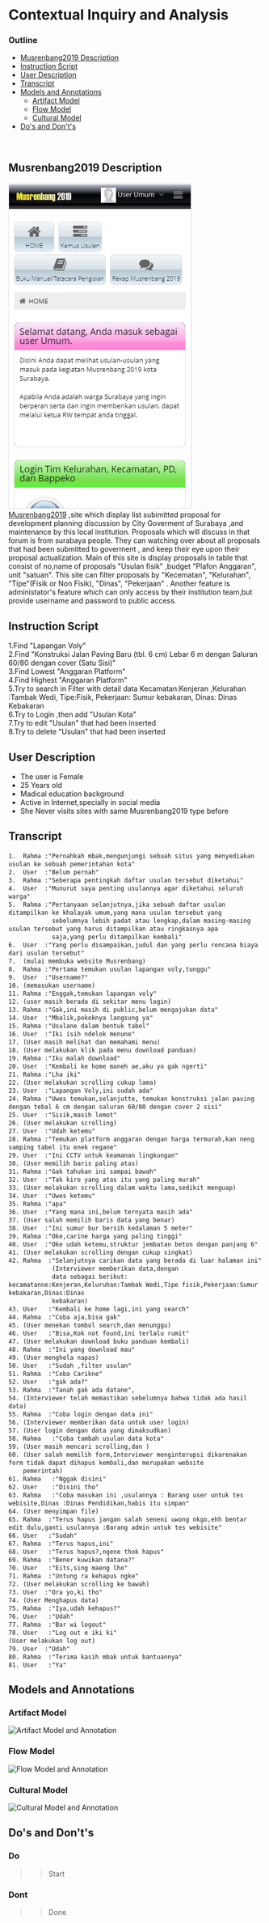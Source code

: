 # Contextual Inquiry and Analysis

### Outline 
  - [Musrenbang2019 Description](#Musrenbang2019-Description)
  - [Instruction Script](#instruction-script)
  - [User Description](#user-description)
  - [Transcript](#transcript)
  - [Models and Annotations](#models-and-annotations)
      - [Artifact Model](#artifact-model)
      - [Flow Model](#flow-model)
      - [Cultural Model](#cultural-model)
  - [Do's and Don't's](#dos-and-donts)
<br>

## Musrenbang2019 Description
![Musrenbang_Screenshots](assets/main_site.PNG)\
[Musrenbang2019](https://bappeko.surabaya.go.id/musrenbang2019) ,site which display list subimitted proposal for development planning discussion by City Goverment of Surabaya ,and maintenance by this local institution.
Proposals which will discuss in that forum is from surabaya people. They can watching over about all proposals that had been submitted to goverment , and keep their eye upon their proposal actualization.
Main of this site is display proposals in table that consist of no,name of proposals "Usulan fisik" ,budget "Plafon Anggaran", unit "satuan". This site can filter proposals by "Kecematan", "Kelurahan", "Tipe"(Fisik or Non Fisik), "Dinas", "Pekerjaan" .
Another feature is administator's feature which can only access by their institution team,but provide username and password
to public access.

## Instruction Script
1.Find "Lapangan Voly" \
2.Find "Konstruksi Jalan Paving Baru (tbl. 6 cm) Lebar 6 m dengan Saluran 60/80 dengan cover (Satu Sisi)" \
3.Find  Lowest "Anggaran Platform" \
4.Find  Highest "Anggaran Platform" \
5.Try to search in Filter with detail data Kecamatan:Kenjeran ,Kelurahan :Tambak Wedi, Tipe:Fisik, Pekerjaan: Sumur kebakaran, Dinas: Dinas Kebakaran \
6.Try to Login ,then add "Usulan Kota" \
7.Try to edit "Usulan" that had been inserted \
8.Try to delete "Usulan" that had been inserted

## User Description
- The user is Female
- 25 Years old
- Madical education background
- Active in Internet,specially in social media
- She Never visits sites with same Musrenbang2019 type before
## Transcript
```
1.  Rahma :"Pernahkah mbak,mengunjungi sebuah situs yang menyediakan usulan ke sebuah pemerintahan kota"
2.  User  :"Belum pernah"
3.  Rahma :"Seberapa pentingkah daftar usulan tersebut diketahui"
4.  User  :"Munurut saya penting usulannya agar diketahui seluruh warga"
5.  Rahma :"Pertanyaan selanjutnya,jika sebuah daftar usulan ditampilkan ke khalayak umum,yang mana usulan tersebut yang 
            sebelumnya lebih padat atau lengkap,dalam masing-masing usulan tersebut yang harus ditampilkan atau ringkasnya apa 
            saja,yang perlu ditampilkan kembali"
6.  User  :"Yang perlu disampaikan,judul dan yang perlu rencana biaya dari usulan tersebut"
7.  (mulai membuka website Musrenbang)
8.  Rahma :"Pertama temukan usulan lapangan voly,tunggu"
9.  User  :"Username?"
10. (memasukan username)
11. Rahma :"Enggak,temukan lapangan voly"
12. (user masih berada di sekitar menu login)
13. Rahma :"Gak,ini masih di public,belum mengajukan data"
14. User  :"Mbalik,pokoknya langsung ya"
15. Rahma :"Usulane dalam bentuk tabel"
16. User  :"Iki isih ndelok menune"
17. (User masih melihat dan memahami menu)
18. (User melakukan klik pada menu download panduan)
19. Rahma :"Iku malah download"
20. User  :"Kembali ke home maneh ae,aku yo gak ngerti"
21. Rahma :"Lha iki"
22. (User melakukan scrolling cukup lama)
23. User  :"Lapangan Voly,ini sudah ada"
24. Rahma :"Uwes temukan,selanjutte, temukan konstruksi jalan paving dengan tebal 6 cm dengan saluran 60/80 dengan cover 2 sisi"
25. User  :"Sisik,masih lemot"
26. (User melakukan scrolling)
27. User  :"Udah ketemu"
28. Rahma :"Temukan platform anggaran dengan harga termurah,kan neng samping tabel itu enek regane"
29. User  :"Ini CCTV untuk keamanan lingkungan"
30. (User memilih baris paling atas)
31. Rahma :"Gak tahukan ini sampai bawah"
32. User  :"Tak kiro yang atas itu yang paling murah"
33. (User melakukan scrolling dalam waktu lama,sedikit menguap)
34. User  :"Uwes ketemu"
35. Rahma :"apa"
36. User  :"Yang mana ini,belum ternyata masih ada"
37. (User salah memilih baris data yang benar)
38. User  :"Ini sumur bur bersih kedalaman 5 meter"
39. Rahma :"Oke,carine harga yang paling tinggi"
40. User  :"Oke udah ketemu,struktur jembatan beton dengan panjang 6"
41. (User melakukan scrolling dengan cukup singkat)
42. Rahma  :"Selanjutnya carikan data yang berada di luar halaman ini"
            (Interviewer memberikan data,dengan
            data sebagai berikut: kecamatanne:Kenjeran,Keluruhan:Tambak Wedi,Tipe fisik,Pekerjaan:Sumur kebakaran,Dinas:Dinas 
            kebakaran)
43. User   :"Kembali ke home lagi,ini yang search"
44. Rahma  :"Coba aja,bisa gak"
45. (User menekan tombol search,dan menunggu)
46. User   :"Bisa,Kok not found,ini terlalu rumit"
47. (User melakukan download buku panduan kembali)
48. Rahma  :"Ini yang download mau"
49. (User menghela napas)
50. User   :"Sudah ,filter usulan"
51. Rahma  :"Coba Carikne"
52. User   :"gak ada?"
53. Rahma  :"Tanah gak ada datane",
54. (Interviewer telah memastikan sebelumnya bahwa tidak ada hasil data)
55. Rahma  :"Coba login dengan data ini"
56. (Interviewer memberikan data untuk user login)
57. (User login dengan data yang dimaksudkan)
58. Rahma   :"Coba tambah usulan data kota"
59. (User masih mencari scrolling,dan )
60. (User salah memilih form,Interviewer menginterupsi dikarenakan form tidak dapat dihapus kembali,dan merupakan website 
    pemerintah)
61. Rahma   :"Nggak disini"
62. User    :"Disini tho"
63. Rahma   :"Coba masukan ini ,usulannya : Barang user untuk tes webisite,Dinas :Dinas Pendidikan,habis itu simpan"
64. (User menyimpan file)
65. Rahma  :"Terus hapus jangan salah seneni uwong nkgo,ehh bentar edit dulu,ganti usulannya :Barang admin untuk tes webisite"
66. User   :"Sudah" 
67. Rahma  :"Terus hapus,ini"
68. User   :"Terus hapus?,ngene thok hapus"
69. Rahma  :"Bener kuwikan datana?"
70. User   :"Eits,sing maeng lho"
71. Rahma  :"Untung ra kehapus ngke"
72. (User melakukan scrolling ke bawah)
73. User  :"Ora yo,ki tho"
74. (User Menghapus data)
75. Rahma  :"Iya,udah kehapus?"
76. User   :"Udah"
77. Rahma  :"Bar wi logout"
78. User   :"Log out e iki ki"
(User melakukan log out)
79. User  :"Udah"
80. Rahma  :"Terima kasih mbak untuk bantuannya"
81. User   :"Ya"
```
## Models and Annotations
### Artifact Model
![Artifact Model and Annotation](https://picsum.photos/400/300/?random)
### Flow Model
![Flow Model and Annotation](https://picsum.photos/400/300/?random)
### Cultural Model
![Cultural Model and Annotation](https://picsum.photos/400/300/?random)
## Do's and Don't's
### Do
  >>Start
### Dont
  >>Done
  
